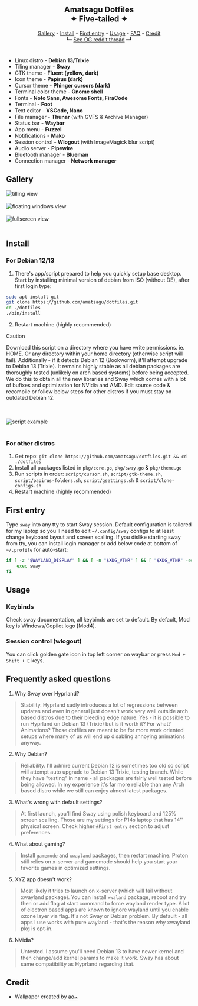<h2 align=center>Amatsagu Dotfiles<br>✦ Five-tailed ✦</h2>

<div align="center">
<a href="#gallery">Gallery</a> - <a href="#install">Install</a> - <a href="#first-entry">First entry</a> - <a href="#usage">Usage</a> - <a href="#faq">FAQ</a> - <a href="#credit">Credit</a>
<br>
┗━ <a href="https://www.reddit.com/r/unixporn/comments/1d9r6a8/sway_like_falling_petals_and_flowing_water/">See OG reddit thread</a> ━┛
</div>

<h1></h1>

- Linux distro - **Debian 13/Trixie**
- Tiling manager - **Sway**
- GTK theme - **Fluent (yellow, dark)**
- Icon theme - **Papirus (dark)**
- Cursor theme - **Phinger cursors (dark)**
- Terminal color theme - **Gnome shell**
- Fonts - **Noto Sans, Awesome Fonts, FiraCode**
- Terminal - **Foot**
- Text editor - **VSCode, Nano**
- File manager - **Thunar** (with GVFS & Archive Manager)
- Status bar - **Waybar**
- App menu - **Fuzzel**
- Notifications - **Mako**
- Session control - **Wlogout** (with ImageMagick blur script)
- Audio server - **Pipewire**
- Bluetooth manager - **Blueman**
- Connection manager - **Network manager**

## Gallery
![tilling view](.github/1.png)
<br><br>
![floating windows view](.github/2.png)
<br><br>
![fullscreen view](.github/3.png)
<br><br>

## Install

### For Debian 12/13
1. There's app/script prepared to help you quickly setup base desktop. Start by installing minimal version of debian from ISO (without DE), after first login type:
```sh
sudo apt install git
git clone https://github.com/amatsagu/dotfiles.git
cd ./dotfiles
./bin/install
```
2. Restart machine (highly recommended)

> [!CAUTION] 
> Download this script on a directory where you have write permissions. ie. HOME. Or any directory within your home directory (otherwise script will fail). Additionally - if it detects Debian 12 (Bookworm), it'll attempt upgrade to Debian 13 (Trixie). It remains highly stable as all debian packages are thoroughly tested (unlikely on arch based systems) before being accepted. We do this to obtain all the new libraries and Sway which comes with a lot of bufixes and optimization for NVidia and AMD. Edit source code & recompile or follow below steps for other distros if you must stay on outdated Debian 12.

<br><br>
![script example](.github/4.png)
<br><br>

### For other distros
1. Get repo: `git clone https://github.com/amatsagu/dotfiles.git && cd ./dotfiles`
2. Install all packages listed in `pkg/core.go`, `pkg/sway.go` & `pkg/theme.go`
3. Run scripts in order: `script/cursor.sh`, `script/gtk-theme.sh`, `script/papirus-folders.sh`, `script/gsettings.sh` & `script/clone-configs.sh`
4. Restart machine (highly recommended)

## First entry
Type `sway` into any tty to start Sway session. Default configuration is tailored for my laptop so you'll need to edit `~/.config/sway` configs to at least change keyboard layout and screen scalling. If you dislike starting sway from tty, you can install login manager or add below code at bottom of `~/.profile` for auto-start:
```sh
if [ -z "$WAYLAND_DISPLAY" ] && [ -n "$XDG_VTNR" ] && [ "$XDG_VTNR" -eq 1 ] ; then
    exec sway
fi
```

## Usage

### Keybinds
Check sway documentation, all keybinds are set to default. By default, Mod key is Windows/Copilot logo [Mod4].

### Session control (wlogout)
You can click golden gate icon in top left corner on waybar or press `Mod + Shift + E` keys.

## Frequently asked questions
1. Why Sway over Hyprland?
> Stability. Hyprland sadly introduces a lot of regressions between updates and even in general just doesn't work very well outside arch based distros due to their bleeding edge nature. Yes - it is possible to run Hyprland on Debian 13 (Trixie) but is it worth it? For what? Animations? Those dotfiles are meant to be for more work oriented setups where many of us will end up disabling annoying animations anyway.

2. Why Debian?
> Reliability. I'll admire current Debian 12 is sometimes too old so script will attempt auto upgrade to Debian 13 Trixie, testing branch. While they have "testing" in name - all packages are fairly well tested before being allowed. In my experience it's far more reliable than any Arch based distro while we still can enjoy almost latest packages.

3. What's wrong with default settings?
> At first launch, you'll find Sway using polish keyboard and 125% screen scalling. Those are my settings for P14s laptop that has 14'' physical screen. Check higher `#First entry` section to adjust preferences.

4. What about gaming?
> Install `gamemode` and `xwayland` packages, then restart machine. Proton still relies on x-server and gamemode should help you start your favorite games in optimized settings.

5. XYZ app doesn't work?
> Most likely it tries to launch on x-server (which will fail without xwayland package). You can install `xwaland` package, reboot and try then or add flag at start command to force wayland render type. A lot of electron based apps are known to ignore wayland until you enable ozone layer via flag. It's not Sway or Debian problem. By default - all apps I use works with pure wayland - that's the reason why xwayland pkg is opt-in.

6. NVidia?
> Untested. I assume you'll need Debian 13 to have newer kernel and then change/add kernel params to make it work. Sway has about same compatibility as Hyprland regarding that.

## Credit
- Wallpaper created by [ao~](https://www.pixiv.net/en/artworks/123675620)
